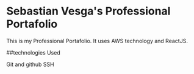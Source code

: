 # Sebastian Vesga's Professional Portafolio
This is my Professional Portafolio. It uses AWS technology and ReactJS.

##technologies Used

Git and github
SSH
